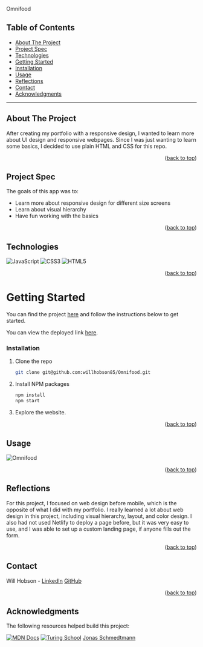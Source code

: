 <a name="readme-top"></a>

Omnifood

## Table of Contents

- [About The Project](#about-the-project)
- [Project Spec](#project-spec)
- [Technologies](#technologies)
- [Getting Started](#getting-started)
- [Installation](#installation)
- [Usage](#usage)
- [Reflections](#reflections)
- [Contact](#contact)
- [Acknowledgments](#acknowledgments)

---

## About The Project

After creating my portfolio with a responsive design, I wanted to learn more about UI design and responsive webpages. Since I was just wanting to learn some basics, I decided to use plain HTML and CSS for this repo.

<p align="right">(<a href="#readme-top">back to top</a>)</p>

## Project Spec

The goals of this app was to:

- Learn more about responsive design for different size screens
- Learn about visual hierarchy
- Have fun working with the basics

<p align="right">(<a href="#readme-top">back to top</a>)</p>

## Technologies

  <img alt="JavaScript" src="https://img.shields.io/badge/javascript%20-%23323330.svg?&style=for-the-badge&logo=javascript&logoColor=%23F7DF1E"/>
  <img alt="CSS3" src="https://img.shields.io/badge/css3%20-%231572B6.svg?&style=for-the-badge&logo=css3&logoColor=white"/>
  <img alt="HTML5" src="https://img.shields.io/badge/html5%20-%23E34F26.svg?&style=for-the-badge&logo=html5&logoColor=white"/>

<p align="right">(<a href="#readme-top">back to top</a>)</p>

<!-- GETTING STARTED -->

# Getting Started

You can find the project [here](https://github.com/willhobson85/Omnifood) and follow the instructions below to get started.

You can view the deployed link [here](https://omnifood-willhobson85.netlify.app/).

### Installation

1. Clone the repo
   ```sh
   git clone git@github.com:willhobson85/Omnifood.git
   ```
2. Install NPM packages
   ```sh
   npm install
   npm start
   ```
3. Explore the website.

<p align="right">(<a href="#readme-top">back to top</a>)</p>

<!-- USAGE EXAMPLES -->

## Usage

![Omnifood](https://user-images.githubusercontent.com/99286590/235320666-bf2f7089-903e-4e82-9f03-fd9e51899b47.gif)


<p align="right">(<a href="#readme-top">back to top</a>)</p>

## Reflections

For this project, I focused on web design before mobile, which is the opposite of what I did with my portfolio. I really learned a lot about web design in this project, including visual hierarchy, layout, and color design. I also had not used Netlify to deploy a page before, but it was very easy to use, and I was able to set up a custom landing page, if anyone fills out the form.

<p align="right">(<a href="#readme-top">back to top</a>)</p>

<!-- CONTACT -->

## Contact

Will Hobson - [LinkedIn](https://www.linkedin.com/in/the-william-hobson/) [GitHub](https://github.com/willhobson85/)


<p align="right">(<a href="#readme-top">back to top</a>)</p>

<!-- ACKNOWLEDGMENTS -->

## Acknowledgments

The following resources helped build this project:

[![MDN Docs][mdn-shield]][mdn]
[![Turing School](https://img.shields.io/badge/Turing_School-030303?style=for-the-badge)](https://turing.edu/)
[Jonas Schmedtmann](https://www.udemy.com/course/design-and-develop-a-killer-website-with-html5-and-css3/learn/lecture/27546802?start=1#reviews)


<!-- MARKDOWN LINKS & IMAGES -->
<!-- https://www.markdownguide.org/basic-syntax/#reference-style-links -->

[mdn-shield]: https://img.shields.io/badge/MDN_Web_Docs-black?style=for-the-badge&logo=mdnwebdocs&logoColor=white
[mdn]: https://developer.mozilla.org/en-US/
[contributors-shield]: https://img.shields.io/badge/Contributors-4-2ea44f?style=for-the-badge
